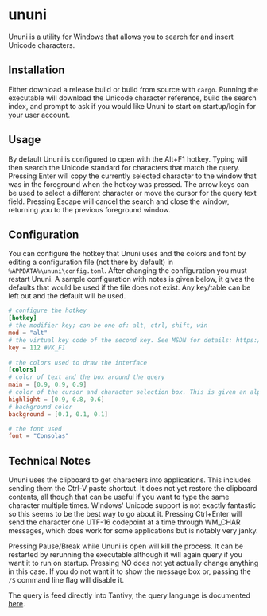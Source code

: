 # ununi

Ununi is a utility for Windows that allows you to search for and insert Unicode characters. 

## Installation

Either download a release build or build from source with `cargo`. Running the executable will download the Unicode character reference, build the search index, and prompt to ask if you would like Ununi to start on startup/login for your user account. 

## Usage

By default Ununi is configured to open with the Alt+F1 hotkey. Typing will then search the Unicode standard for characters that match the query. Pressing Enter will copy the currently selected character to the window that was in the foreground when the hotkey was pressed. The arrow keys can be used to select a different character or move the cursor for the query text field. Pressing Escape will cancel the search and close the window, returning you to the previous foreground window.

## Configuration

You can configure the hotkey that Ununi uses and the colors and font by editing a configuration file (not there by default) in `%APPDATA%\ununi\config.toml`. After changing the configuration you must restart Ununi. A sample configuration with notes is given below, it gives the defaults that would be used if the file does not exist. Any key/table can be left out and the default will be used.

```toml
# configure the hotkey
[hotkey]
# the modifier key; can be one of: alt, ctrl, shift, win
mod = "alt"
# the virtual key code of the second key. See MSDN for details: https://msdn.microsoft.com/en-us/library/windows/desktop/dd375731(v=vs.85).aspx
key = 112 #VK_F1
 
# the colors used to draw the interface
[colors]
# color of text and the box around the query
main = [0.9, 0.9, 0.9]
# color of the cursor and character selection box. This is given an alpha value of 0.8
highlight = [0.9, 0.8, 0.6]
# background color
background = [0.1, 0.1, 0.1]

# the font used
font = "Consolas"
```

## Technical Notes

Ununi uses the clipboard to get characters into applications. This includes sending them the Ctrl-V paste shortcut. It does not yet restore the clipboard contents, all though that can be useful if you want to type the same character multiple times. Windows' Unicode support is not exactly fantastic so this seems to be the best way to go about it. Pressing Ctrl+Enter will send the character one UTF-16 codepoint at a time through WM_CHAR messages, which does work for some applications but is notably very janky.

Pressing Pause/Break while Ununi is open will kill the process. It can be restarted by rerunning the executable although it will again query if you want it to run on startup. Pressing NO does not yet actually change anything in this case. If you do not want it to show the message box or, passing the `/S` command line flag will disable it.

The query is feed directly into Tantivy, the query language is documented [here](https://tantivy-search.github.io/tantivy/tantivy/query/struct.QueryParser.html).
